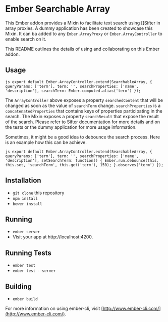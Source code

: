 # Ember Searchable Array

This Ember addon provides a Mixin to facilitate text search using []Sifter in array proxies. A dummy application has been created to showcase this Mixin. It can ba added to any `Ember.ArrayProxy` or `Ember.ArrayController` to enable search on it. 

This README outlines the details of using and collaborating on this Ember addon. 

## Usage

``js
export default Ember.ArrayController.extend(SearchableArray, {
	queryParams: ['term'],
	term: '',
	searchProperties: ['name', 'description'],
	searchTerm: Ember.computed.alias('term')
});
``

The `ArrayController` above exposes a property `searchedContent` that will be changed as soon as the value of `searchTerm` change. `searchProperties` is a `concatenatedProperties` that contains keys of properties participating in the search. The Mixin exposes a property `searchResult` that expose the result of the search. Please refer to Sifter documentation for more details and on the tests or the dummy application for more usage information. 

Sometimes, it might be a good idea to debounce the search process. Here is an example how this can be achieve. 

``js
export default Ember.ArrayController.extend(SearchableArray, {
	queryParams: ['term'],
	term: '',
	searchProperties: ['name', 'description'],
	setSearchTerm: function() {
		Ember.run.debounce(this, this.set, 'searchTerm', this.get('term'), 150);
	}.observes('term')
});
``

## Installation

* `git clone` this repository
* `npm install`
* `bower install`

## Running

* `ember server`
* Visit your app at http://localhost:4200.

## Running Tests

* `ember test`
* `ember test --server`

## Building

* `ember build`

For more information on using ember-cli, visit [http://www.ember-cli.com/](http://www.ember-cli.com/).

